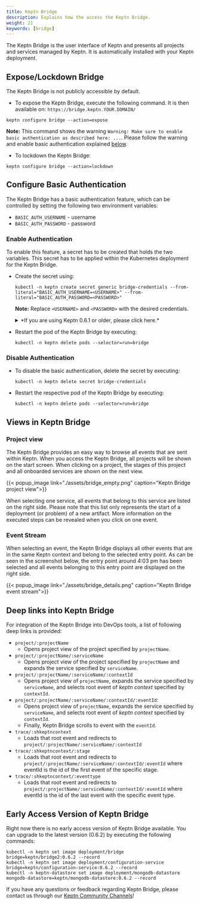 ```yaml
---
title: Keptn Bridge
description: Explains how the access the Keptn Bridge.
weight: 21
keywords: [bridge]
---
```


The Keptn Bridge is the user interface of Keptn and presents all projects and services managed by Keptn. It is automatically installed with your Keptn deployment.

## Expose/Lockdown Bridge

The Keptn Bridge is not publicly accessible by default.

* To expose the Keptn Bridge, execute the following command. It is then available on: `https://bridge.keptn.YOUR.DOMAIN/`

```console
keptn configure bridge --action=expose
```

**Note:** This command shows the warning `Warning: Make sure to enable basic authentication as described here: ...`. Please follow the warning and enable basic authentication explained [below](./#enable-authentication).

* To lockdown the Keptn Bridge:

```console
keptn configure bridge --action=lockdown
```

## Configure Basic Authentication

The Keptn Bridge has a basic authentication feature, which can be controlled by setting the following two environment variables:

* `BASIC_AUTH_USERNAME` - username
* `BASIC_AUTH_PASSWORD` - password

### Enable Authentication

To enable this feature, a secret has to be created that holds the two variables. This secret has to be applied within the Kubernetes deployment for the Keptn Bridge.

* Create the secret using:

    ```console
    kubectl -n keptn create secret generic bridge-credentials --from-literal="BASIC_AUTH_USERNAME=<USERNAME>" --from-literal="BASIC_AUTH_PASSWORD=<PASSWORD>"
    ```

    **Note:** Replace `<USERNAME>` and `<PASSWORD>` with the desired credentials.

    <details><summary>*If you are using Keptn 0.6.1 or older, please click here.*</summary>
    <p>

    * Edit the deployment of the bridge using:

    ```console
    kubectl -n keptn edit deployment bridge
    ```
      
    * Add the secret to the `bridge` container, as shown below:

    ```yaml
    ...
    spec:
      containers:
      - name: bridge
        image: keptn/bridge2:0.6.1
        imagePullPolicy: Always
        # EDIT STARTS HERE
        envFrom:
          - secretRef:
              name: bridge-credentials
              optional: true
        # EDIT ENDS HERE
        ports:
        - containerPort: 3000
        ...
    ```

    </p>
    </details>


* Restart the pod of the Keptn Bridge by executing:

    ```console
    kubectl -n keptn delete pods --selector=run=bridge
    ```

### Disable Authentication

* To disable the basic authentication, delete the secret by executing: 

    ```console
    kubectl -n keptn delete secret bridge-credentials
    ```

* Restart the respective pod of the Keptn Bridge by executing:

    ```console
    kubectl -n keptn delete pods --selector=run=bridge
    ```

## Views in Keptn Bridge

### Project view

The Keptn Bridge provides an easy way to browse all events that are sent within Keptn. When you access the Keptn Bridge, all projects will be shown on the start screen. When clicking on a project, the stages of this project and all onboarded services are shown on the next view.

  {{< popup_image
  link="./assets/bridge_empty.png"
  caption="Keptn Bridge project view">}}

When selecting one service, all events that belong to this service are listed on the right side. Please note that this list only represents the start of a deployment (or problem) of a new artifact. More information on the executed steps can be revealed when you click on one event.

### Event Stream

When selecting an event, the Keptn Bridge displays all other events that are in the same Keptn context and belong to the selected entry point. As can be seen in the screenshot below, the entry point around 4:03 pm has been selected and all events belonging to this entry point are displayed on the right side.

  {{< popup_image
  link="./assets/bridge_details.png"
  caption="Keptn Bridge event stream">}}

## Deep links into Keptn Bridge

For integration of the Keptn Bridge into DevOps tools, a list of following deep links is provided: 

- `project/:projectName`
  - Opens project view of the project specified by `projectName`.
- `project/:projectName/:serviceName`
  - Opens project view of the project specified by `projectName` and expands the service specified by `serviceName`.
- `project/:projectName/:serviceName/:contextId`
  - Opens project view of `projectName`, expands the service specified by `serviceName`, and selects root event of *keptn context* specified by `contextId`.
- `project/:projectName/:serviceName/:contextId/:eventId`: 
  - Opens project view of `projectName`, expands the service specified by `serviceName`, and selects root event of *keptn context* specified by `contextId`. 
  - Finally, Keptn Bridge scrolls to event with the `eventId`.
- `trace/:shkeptncontext`
  - Loads that root event and redirects to `project/:projectName/:serviceName/:contextId`
- `trace/:shkeptncontext/:stage`
  - Loads that root event and redirects to `project/:projectName/:serviceName/:contextId/:eventId` where eventId is the id of the first event of the specific stage.
- `trace/:shkeptncontext/:eventtype`
  - Loads that root event and redirects to `project/:projectName/:serviceName/:contextId/:eventId` where eventId is the id of the last event with the specific event type.

## Early Access Version of Keptn Bridge

Right now there is no early access version of Keptn Bridge available. You can upgrade to the latest version (0.6.2) by executing the following commands:

```console
kubectl -n keptn set image deployment/bridge bridge=keptn/bridge2:0.6.2 --record
kubectl -n keptn set image deployment/configuration-service bridge=keptn/configuration-service:0.6.2 --record
kubectl -n keptn-datastore set image deployment/mongodb-datastore mongodb-datastore=keptn/mongodb-datastore:0.6.2 --record
```

<!--
There is an early access version of Keptn Bridge available (compatible with Keptn 0.6.2):

  {{< popup_image
  link="./assets/bridge_eap.png"
  caption="Keptn Bridge EAP">}}

* To install it, you have to update the Docker images of *Keptn Bridge*, *configuration-service* and the *mongodb-datastore* deployment by executing the following commands:

```console
kubectl -n keptn set image deployment/bridge bridge=keptn/bridge2:20200402.1046 --record
```


* To restore the old version of bridge, configuration-service and mongodb-datastore (as delivered with Keptn 0.6.2), you can use the following commands:

```console
kubectl -n keptn set image deployment/bridge bridge=keptn/bridge2:0.6.2 --record
```

-->

If you have any questions or feedback regarding Keptn Bridge, please contact us through our [Keptn Community Channels](https://github.com/keptn/community)!
